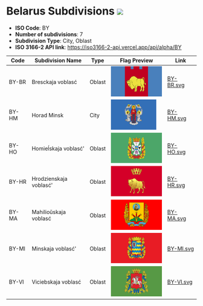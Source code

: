 # Belarus Subdivisions ![](https://flagcdn.com/h40/by.png)

- **ISO Code**: BY
- **Number of subdivisions**: 7
- **Subdivision Type**: City, Oblast
- **ISO 3166-2 API link**: https://iso3166-2-api.vercel.app/api/alpha/BY

| Code  | Subdivision Name         | Type | Flag Preview | Link |
|-------|--------------------------|--------------| -------------- |----------|
| BY-BR | Bresckaja voblasć | Oblast | <img src='https://raw.githubusercontent.com/amckenna41/iso3166-flags/main/iso3166-2-flags/BY/BY-BR.svg' height='80'> | [BY-BR.svg](https://raw.githubusercontent.com/amckenna41/iso3166-flags/main/iso3166-2-flags/BY/BY-BR.svg) |
| BY-HM | Horad Minsk | City | <img src='https://raw.githubusercontent.com/amckenna41/iso3166-flags/main/iso3166-2-flags/BY/BY-HM.svg' height='80'> | [BY-HM.svg](https://raw.githubusercontent.com/amckenna41/iso3166-flags/main/iso3166-2-flags/BY/BY-HM.svg) |
| BY-HO | Homieĺskaja voblasć' | Oblast | <img src='https://raw.githubusercontent.com/amckenna41/iso3166-flags/main/iso3166-2-flags/BY/BY-HO.svg' height='80'> | [BY-HO.svg](https://raw.githubusercontent.com/amckenna41/iso3166-flags/main/iso3166-2-flags/BY/BY-HO.svg) |
| BY-HR | Hrodzienskaja voblasć' | Oblast | <img src='https://raw.githubusercontent.com/amckenna41/iso3166-flags/main/iso3166-2-flags/BY/BY-HR.svg' height='80'> | [BY-HR.svg](https://raw.githubusercontent.com/amckenna41/iso3166-flags/main/iso3166-2-flags/BY/BY-HR.svg) |
| BY-MA | Mahilioŭskaja voblasć | Oblast | <img src='https://raw.githubusercontent.com/amckenna41/iso3166-flags/main/iso3166-2-flags/BY/BY-MA.svg' height='80'> | [BY-MA.svg](https://raw.githubusercontent.com/amckenna41/iso3166-flags/main/iso3166-2-flags/BY/BY-MA.svg) |
| BY-MI | Minskaja voblasć' | Oblast | <img src='https://raw.githubusercontent.com/amckenna41/iso3166-flags/main/iso3166-2-flags/BY/BY-MI.svg' height='80'> | [BY-MI.svg](https://raw.githubusercontent.com/amckenna41/iso3166-flags/main/iso3166-2-flags/BY/BY-MI.svg) |
| BY-VI | Viciebskaja voblasć | Oblast | <img src='https://raw.githubusercontent.com/amckenna41/iso3166-flags/main/iso3166-2-flags/BY/BY-VI.svg' height='80'> | [BY-VI.svg](https://raw.githubusercontent.com/amckenna41/iso3166-flags/main/iso3166-2-flags/BY/BY-VI.svg) |
